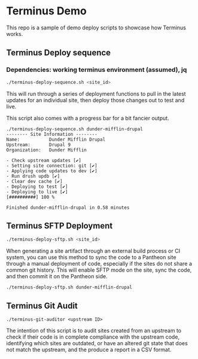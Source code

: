 # Terminus Demo

This repo is a sample of demo deploy scripts to showcase how Terminus works.

## Terminus Deploy sequence
### Dependencies: working terminus environment (assumed), jq 

```bash
./terminus-deploy-sequence.sh <site_id>
```

This will run through a series of deployment functions to pull in the latest updates for an individual site, then deploy those changes out to test and live.

This script also comes with a progress bar for a bit fancier output.

```
./terminus-deploy-sequence.sh dunder-mifflin-drupal
-------- Site Information --------
Name:           Dunder Mifflin Drupal
Upstream:       Drupal 9
Organization:   Dunder Mifflin

- Check upstream updates [✔]
- Setting site connection: git [✔]
- Applying code updates to dev [✔]
- Run drush updb [✔]
- Clear dev cache [✔]
- Deploying to test [✔]
- Deploying to live [✔]
[##########] 100 %

Finished dunder-mifflin-drupal in 0.58 minutes
```

## Terminus SFTP Deployment

```bash
./terminus-deploy-sftp.sh <site_id>
```

When generating a site artifact through an external build process or CI system, you can use this method to sync the code to a Pantheon site through a manual deployment of code, especially if the sites do not share a common git history. This will enable SFTP mode on the site, sync the code, and then commit it on the Pantheon side.

```
./terminus-deploy-sftp.sh dunder-mifflin-drupal
```

## Terminus Git Audit

```
./terminus-git-auditor <upstream ID>
```

The intention of this script is to audit sites created from an upstream to check if their code is in complete compliance with the upstream code, identifying which sites are outdated, or have an altered git state that does not match the upstream, and the produce a report in a CSV format.
